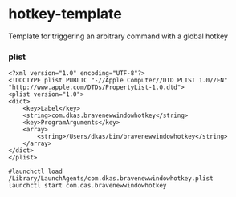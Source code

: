 # hotkey-template
Template for triggering an arbitrary command with a global hotkey


### plist
```
<?xml version="1.0" encoding="UTF-8"?>
<!DOCTYPE plist PUBLIC "-//Apple Computer//DTD PLIST 1.0//EN" "http://www.apple.com/DTDs/PropertyList-1.0.dtd">
<plist version="1.0">
<dict>
    <key>Label</key>
    <string>com.dkas.bravenewwindowhotkey</string>
    <key>ProgramArguments</key>
    <array>
        <string>/Users/dkas/bin/bravenewwindowhotkey</string>
    </array>
</dict>
</plist>
```

```
#launchctl load /Library/LaunchAgents/com.dkas.bravenewwindowhotkey.plist
launchctl start com.das.bravenewwindowhotkey
```
